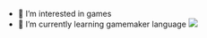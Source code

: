 - 👀 I’m interested in games
- 🌱 I’m currently learning gamemaker language
![](https://media1.tenor.com/m/AN1U6cKe-4gAAAAC/afcsafa-ali-safa.gif)

